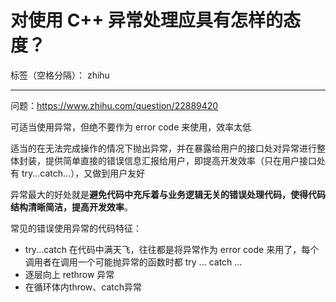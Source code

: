 ﻿# 对使用 C++ 异常处理应具有怎样的态度？

标签（空格分隔）： zhihu

---
问题：https://www.zhihu.com/question/22889420

可适当使用异常，但绝不要作为 error code 来使用，效率太低

适当的在无法完成操作的情况下抛出异常，并在暴露给用户的接口处对异常进行整体封装，提供简单直接的错误信息汇报给用户，即提高开发效率（只在用户接口处有 try...catch...），又做到用户友好

异常最大的好处就是**避免代码中充斥着与业务逻辑无关的错误处理代码，使得代码结构清晰简洁，提高开发效率**。

常见的错误使用异常的代码特征：

 - try...catch 在代码中满天飞，往往都是将异常作为 error code 来用了，每个调用者在调用一个可能抛异常的函数时都 try ... catch ...
 - 逐层向上 rethrow 异常
 - 在循环体内throw、catch异常





